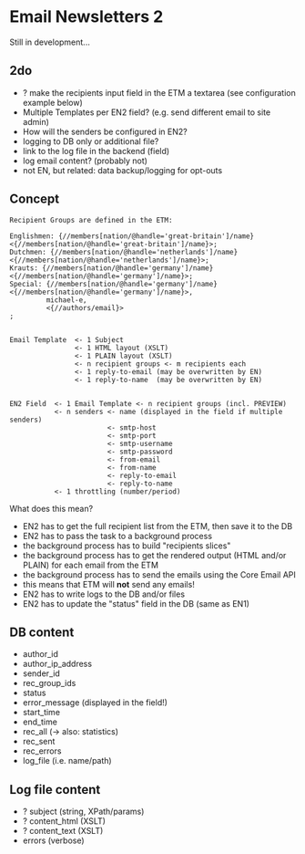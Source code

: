 # Email Newsletters 2

Still in development...


## 2do

- ? make the recipients input field in the ETM a textarea (see configuration example below)
- Multiple Templates per EN2 field? (e.g. send different email to site admin)
- How will the senders be configured in EN2?
- logging to DB only or additional file?
- link to the log file in the backend (field)
- log email content? (probably not)
- not EN, but related: data backup/logging for opt-outs


## Concept


	Recipient Groups are defined in the ETM:

	Englishmen: {//members[nation/@handle='great-britain']/name} <{//members[nation/@handle='great-britain']/name}>;
	Dutchmen: {//members[nation/@handle='netherlands']/name} <{//members[nation/@handle='netherlands']/name}>;
	Krauts: {//members[nation/@handle='germany']/name} <{//members[nation/@handle='germany']/name}>;
	Special: {//members[nation/@handle='germany']/name} <{//members[nation/@handle='germany']/name}>,
	         michael-e,
	         <{//authors/email}>
	;


	Email Template  <- 1 Subject
	                <- 1 HTML layout (XSLT)
	                <- 1 PLAIN layout (XSLT)
	                <- n recipient groups <- m recipients each
	                <- 1 reply-to-email (may be overwritten by EN)
	                <- 1 reply-to-name  (may be overwritten by EN)


	EN2 Field  <- 1 Email Template <- n recipient groups (incl. PREVIEW)
	           <- n senders <- name (displayed in the field if multiple senders)
	                        <- smtp-host
	                        <- smtp-port
	                        <- smtp-username
	                        <- smtp-password
	                        <- from-email
	                        <- from-name
	                        <- reply-to-email
	                        <- reply-to-name
	           <- 1 throttling (number/period)


What does this mean?

- EN2 has to get the full recipient list from the ETM, then save it to the DB
- EN2 has to pass the task to a background process
- the background process has to build "recipients slices"
- the background process has to get the rendered output (HTML and/or PLAIN) for each email from the ETM
- the background process has to send the emails using the Core Email API
- this means that ETM will __not__ send any emails!
- EN2 has to write logs to the DB and/or files
- EN2 has to update the "status" field in the DB (same as EN1)


## DB content

- author_id
- author_ip_address
- sender_id
- rec_group_ids
- status
- error_message (displayed in the field!)
- start_time
- end_time
- rec_all (-> also: statistics)
- rec_sent
- rec_errors
- log_file (i.e. name/path)

## Log file content

- ? subject (string, XPath/params)
- ? content_html (XSLT)
- ? content_text (XSLT)
- errors (verbose)


